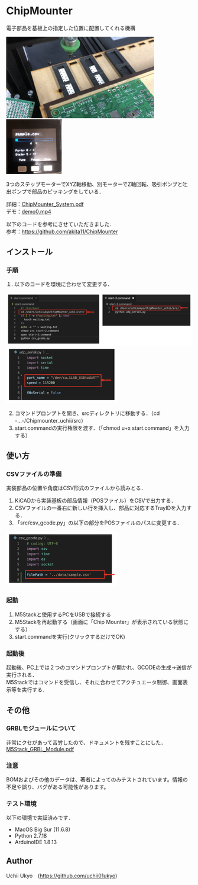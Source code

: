 # ChipMounter
電子部品を基板上の指定した位置に配置してくれる機構  
  
<img src="https://github.com/uchii01ukyo/ChipMounter_uchii/blob/master/doc/Picture0.png" width="400px">  <img src="https://github.com/uchii01ukyo/ChipMounter_uchii/blob/master/doc/Picture1.png" width="150px">
  
3つのステップモーターでXYZ軸移動、別モーターでZ軸回転、吸引ポンプと吐出ポンプで部品のピッキングをしている．  
  
詳細：[ChipMounter_System.pdf](https://github.com/uchii01ukyo/ChipMounter_uchii/blob/master/doc/ChipMounter%20System.pdf)  
デモ：[demo0.mp4](https://github.com/uchii01ukyo/ChipMounter_uchii/blob/master/doc/demo0.mp4)    

  
以下のコードを参考にさせていただきました．  
参考：https://github.com/akita11/ChipMounter  
  
  
## インストール  
### 手順
１. 以下のコードを環境に合わせて変更する．   
  
<img src="https://github.com/uchii01ukyo/ChipMounter_uchii/blob/master/doc/Code0.png" width="600px">
<img src="https://github.com/uchii01ukyo/ChipMounter_uchii/blob/master/doc/Code1.png" width="300px">
  
  
2. コマンドプロンプトを開き、srcディレクトリに移動する．（cd -...-/Chipmounter_uchii/src）  
3. start.commandの実行権限を渡す．（「chmod u+x start.command」を入力する）
  
  
## 使い方
### CSVファイルの準備
実装部品の位置や角度はCSV形式のファイルから読みとる．  
1. KiCADから実装基板の部品情報（POSファイル）をCSVで出力する．  
2. CSVファイルの一番右に新しい行を挿入し、部品に対応するTrayIDを入力する．  
3. 「src/csv_gcode.py」の以下の部分をPOSファイルのパスに変更する．  
  
<img src="https://github.com/uchii01ukyo/ChipMounter_uchii/blob/master/doc/Code2.png" width="300px">
  
  
### 起動
1. M5Stackと使用するPCをUSBで接続する  
2. M5Stackを再起動する（画面に「Chip Mounter」が表示されている状態にする）  
3. start.commandを実行(クリックするだけでOK)  
  
  
### 起動後
起動後、PC上では２つのコマンドプロンプトが開かれ、GCODEの生成->送信が実行される．  
M5Stackではコマンドを受信し、それに合わせてアクチュエータ制御、画面表示等を実行する．  
  
  
## その他
### GRBLモジュールについて
非常にクセがあって苦労したので、ドキュメントを残すことにした．  
[M5Stack_GRBL_Module.pdf](https://github.com/uchii01ukyo/ChipMounter_uchii/blob/master/doc/M5Stack%20GRBL%20Module.pdf)  
  
### 注意
BOMおよびその他のデータは、著者によってのみテストされています。情報の不足や誤り、バグがある可能性があります。  
  
### テスト環境
以下の環境で実証済みです．
+ MacOS Big Sur (11.6.8)
+ Python 2.7.18
+ ArduinoIDE 1.8.13
  
  
## Author
Uchii Ukyo　(https://github.com/uchii01ukyo)
